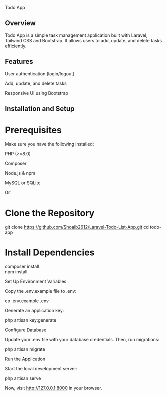 Todo App

##  Overview

Todo App is a simple task management application built with Laravel, Tailwind CSS and Bootstrap. It allows users to add, update, and delete tasks efficiently.

##  Features

User authentication (login/logout)

Add, update, and delete tasks

Responsive UI using Bootstrap


##  Installation and Setup

#   Prerequisites

Make sure you have the following installed:

PHP (>=8.0)

Composer

Node.js & npm

MySQL or SQLite

Git


#   Clone the Repository

git clone https://github.com/Shoaib2612/Laravel-Todo-List-App.git
cd todo-app

#   Install Dependencies

composer install  
npm install

Set Up Environment Variables

Copy the .env.example file to .env:

cp .env.example .env

Generate an application key:

php artisan key:generate

Configure Database

Update your .env file with your database credentials. Then, run migrations:

php artisan migrate

Run the Application

Start the local development server:

php artisan serve

Now, visit http://127.0.0.1:8000 in your browser.
